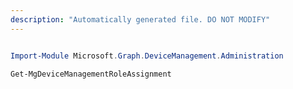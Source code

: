 ```yaml
---
description: "Automatically generated file. DO NOT MODIFY"
---
```


```powershell

Import-Module Microsoft.Graph.DeviceManagement.Administration

Get-MgDeviceManagementRoleAssignment

```